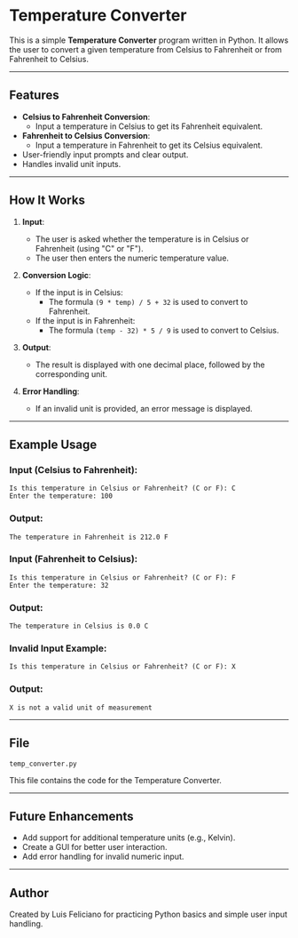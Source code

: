 # Temperature Converter

This is a simple **Temperature Converter** program written in Python. It allows the user to convert a given temperature from Celsius to Fahrenheit or from Fahrenheit to Celsius.

---

## Features

- **Celsius to Fahrenheit Conversion**:
  - Input a temperature in Celsius to get its Fahrenheit equivalent.
- **Fahrenheit to Celsius Conversion**:
  - Input a temperature in Fahrenheit to get its Celsius equivalent.
- User-friendly input prompts and clear output.
- Handles invalid unit inputs.

---

## How It Works

1. **Input**:
   - The user is asked whether the temperature is in Celsius or Fahrenheit (using "C" or "F").
   - The user then enters the numeric temperature value.

2. **Conversion Logic**:
   - If the input is in Celsius:
     - The formula `(9 * temp) / 5 + 32` is used to convert to Fahrenheit.
   - If the input is in Fahrenheit:
     - The formula `(temp - 32) * 5 / 9` is used to convert to Celsius.

3. **Output**:
   - The result is displayed with one decimal place, followed by the corresponding unit.

4. **Error Handling**:
   - If an invalid unit is provided, an error message is displayed.

---

## Example Usage

### Input (Celsius to Fahrenheit):
```
Is this temperature in Celsius or Fahrenheit? (C or F): C
Enter the temperature: 100
```

### Output:
```
The temperature in Fahrenheit is 212.0 F
```

### Input (Fahrenheit to Celsius):
```
Is this temperature in Celsius or Fahrenheit? (C or F): F
Enter the temperature: 32
```

### Output:
```
The temperature in Celsius is 0.0 C
```

### Invalid Input Example:
```
Is this temperature in Celsius or Fahrenheit? (C or F): X
```

### Output:
```
X is not a valid unit of measurement
```

---

## File

`temp_converter.py`

This file contains the code for the Temperature Converter.

---

## Future Enhancements

- Add support for additional temperature units (e.g., Kelvin).
- Create a GUI for better user interaction.
- Add error handling for invalid numeric input.

---

## Author

Created by Luis Feliciano for practicing Python basics and simple user input handling.

